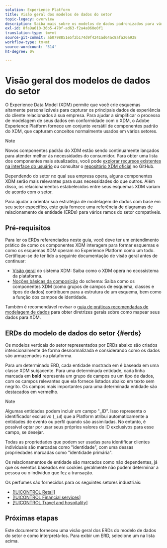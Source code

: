 ```yaml
---
solution: Experience Platform
title: Visão geral dos modelos de dados do setor
topic-legacy: overview
description: Saiba mais sobre os modelos de dados padronizados para vários ramos do setor que podem ser construídos com os componentes padrão do Experience Data Model (XDM).
exl-id: 8fa9a610-36b5-470f-ad63-f2a4a060e0f1
translation-type: tm+mt
source-git-commit: ab0798851e5f2b174d9f4241ad64ac8afa20a938
workflow-type: tm+mt
source-wordcount: '514'
ht-degree: 0%

---
```


# Visão geral dos modelos de dados do setor

O Experience Data Model (XDM) permite que você crie esquemas altamente personalizáveis para capturar os principais dados de experiência do cliente relacionados à sua empresa. Para ajudar a simplificar o processo de modelagem de seus dados em conformidade com o XDM, o Adobe Experience Platform fornece um conjunto versátil de componentes padrão do XDM, que capturam conceitos normalmente usados em vários setores.

>[!NOTE]
>
>Novos componentes padrão do XDM estão sendo continuamente lançados para atender melhor às necessidades do consumidor. Para obter uma lista dos componentes mais atualizados, você pode [explorar recursos existentes na interface do usuário](../../ui/explore.md) ou consultar o [repositório XDM oficial](https://github.com/adobe/xdm/tree/master/components) no GitHub.

Dependendo do setor no qual sua empresa opera, alguns componentes XDM serão mais relevantes para suas necessidades do que outros. Além disso, os relacionamentos estabelecidos entre seus esquemas XDM variam de acordo com o setor.

Para ajudar a orientar sua estratégia de modelagem de dados com base em seu setor específico, este guia fornece uma referência de diagramas de relacionamento de entidade (ERDs) para vários ramos do setor compatíveis.

## Pré-requisitos

Para ler os ERDs referenciados neste guia, você deve ter um entendimento prático de como os componentes XDM interagem para formar esquemas e como os esquemas XDM operam no Experience Platform como um todo. Certifique-se de ter lido a seguinte documentação de visão geral antes de continuar:

* [Visão geral](../../home.md) do sistema XDM: Saiba como o XDM opera no ecossistema da plataforma.
* [Noções básicas da composição](../../schema/composition.md) do schema: Saiba como os componentes XDM (como grupos de campos de esquema, classes e tipos de dados) contribuem para a estrutura de um esquema, bem como a função dos campos de identidade.

Também é recomendável revisar o [guia de práticas recomendadas de modelagem de dados](../../schema/best-practices.md) para obter diretrizes gerais sobre como mapear seus dados para XDM.

## ERDs do modelo de dados do setor {#erds}

Os modelos verticais do setor representados por ERDs abaixo são criados intencionalmente de forma desnormalizada e considerando como os dados são armazenados na plataforma.

Para um determinado ERD, cada entidade mostrada em é baseada em uma classe XDM subjacente. Para uma determinada entidade, cada linha marcada em **bold** representa um grupo de campos ou um tipo de dados, com os campos relevantes que ela fornece listados abaixo em texto sem negrito. Os campos mais importantes para uma determinada entidade são destacados em vermelho.

>[!NOTE]
>
>Algumas entidades podem incluir um campo &quot;_ID&quot;. Isso representa o identificador exclusivo (`_id`) que a Platform atribui automaticamente a entidades de evento ou perfil quando são assimiladas. No entanto, é possível optar por usar seus próprios valores de ID exclusivos para esse campo, se desejar.

Todas as propriedades que podem ser usadas para identificar clientes individuais são marcadas como &quot;identidade&quot;, com uma dessas propriedades marcadas como &quot;identidade primária&quot;.

Os relacionamentos de entidade são marcados como não dependentes, já que os eventos baseados em cookies geralmente não podem determinar a pessoa ou o indivíduo que fez a transação.

Os perfumes são fornecidos para os seguintes setores industriais:

* [[!UICONTROL Retail]](./retail.md)
* [[!UICONTROL Financial services]](./financial.md)
* [[!UICONTROL Travel and hospitality]](./travel-hospitality.md)

## Próximas etapas

Este documento forneceu uma visão geral dos ERDs do modelo de dados do setor e como interpretá-los. Para exibir um ERD, selecione um na lista acima.
